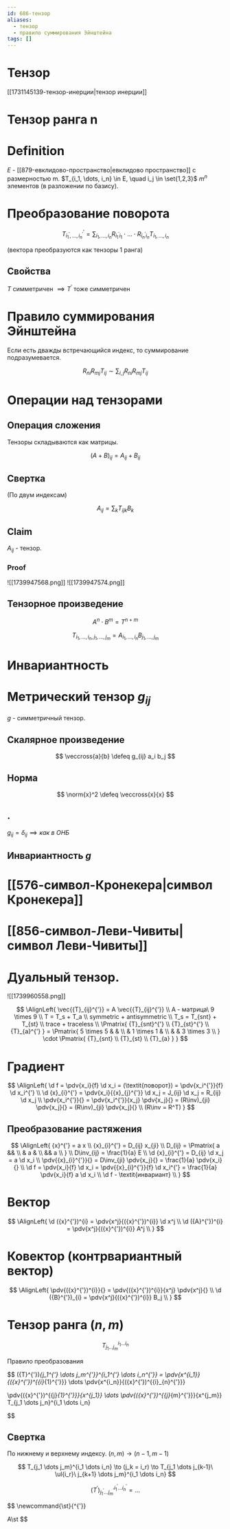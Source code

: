 ```yaml
---
id: 686-тензор
aliases:
  - тензор
  - правило суммирования Эйнштейна
tags: []
---
```


# Тензор

[[1731145139-тензор-инерции|тензор инерции]]

# Тензор ранга n

# Definition

$E$ - [[879-евклидово-пространство|евклидово пространство]] с размерностью m.
$T_{i_1, \dots, i_n} \in E, \quad i_j \in \set{1,2,3}$
$m^n$ элементов (в разложении по базису).

# Преобразование поворота

$$
T^{'}_{i_{1}^{'}, \dots, i_{n}^{'}} = \sum_{i_1, \dots, i_n}{R_{i_{1}^{'} i_1} \cdot \dots \cdot R_{i_{n}^{'} i_n}} T_{i_1, \dots, i_n}
$$

(вектора преобразуются как тензоры 1 ранга)

## Свойства

$T$ симметричен $\implies {T}^{'}$ тоже симметричен

# Правило суммирования Эйнштейна

Если есть дважды встречающийся индекс, то суммирование подразумевается.

$$
R_{ni} R_{mj} T_{ij} \sim \sum_{i,j}{R_{ni} R_{mj} T_{ij}}
$$

# Операции над тензорами

## Операция сложения

Тензоры складываются как матрицы.

$$
(A + B)_{ij} = A_{ij} + B_{ij}
$$

## Свертка

(По двум индексам)

$$
A_{ij} = \sum_{k}{T_{ijk} B_k}
$$

## Claim

$A_{ij}$ - тензор.

### Proof

![[1739947568.png]]
![[1739947574.png]]

## Тензорное произведение

$$
A^n \cdot B^m = T^{n + m}
$$

$$
T_{i_1, \dots, i_n, j_1, \dots, j_m} = A_{i_1, \dots, i_{n}} B_{j_{1}, \dots, j_{m}}
$$

# Инвариантность

# Метрический тензор $g_{ij}$

$g$ - симметричный тензор.

## Скалярное произведение

$$
\veccross{a}{b} \defeq g_{ij} a_i b_j
$$

## Норма

$$
\norm{x}^2 \defeq \veccross{x}{x}
$$

## .

$g_{ij} = \delta_{ij} \implies \textit{как в ОНБ}$

## Инвариантность $g$

# [[576-символ-Кронекера|символ Кронекера]]

# [[856-символ-Леви-Чивиты|символ Леви-Чивиты]]

# Дуальный тензор.

![[1739960558.png]]

$$
\AlignLeft{
\vec{{T}_{ij}^{'}} = A \vec{{T}_{ij}^{'}} \\
A - матрица\ 9 \times 9 \\
T = T_s + T_a \\
symmetric + antisymmetric \\
T_s = T_{snt} + T_{st} \\
trace + traceless \\
\Pmatrix{
{T}_{snt}^{'} \\
{T}_{st}^{'} \\
{T}_{a}^{'}
} = \Pmatrix{
5 \times 5 & & \\
& 1 \times 1 & \\
& & 3 \times 3 \\
} \cdot \Pmatrix{
{T}_{snt} \\
{T}_{st} \\
{T}_{a}
}
}
$$

# Градиент

$$
\AlignLeft{
\d f = \pdv{x_i}{f} \d x_i = (\textit{поворот}) = \pdv{x_i^{'}}{f} \d x_i^{'} \\
\d {x}_{i}^{'} = \pdv{x_i}{{x}_{j}^{'}} \d x_j = J_{ij} \d x_j = R_{ij} \d x_j \\
\pdv{x_i^{'}}{} = \pdv{x_i^{'}}{x_j} \pdv{x_j}{} =
(R\inv)_{ji} \pdv{x_j}{} = (R\inv)_{ji} \pdv{x_j}{} \\
(R\inv = R^T)
}
$$

## Преобразование растяжения

$$
\AlignLeft{
{x}^{'} = a x \\
{x}_{i}^{'} = D_{ij} x_{ji} \\
D_{ij} = \Pmatrix{
a && \\
& a & \\
&& a \\
} \\
D\inv_{ij} = \frac{1}{a} E \\
\d {x}_{i}^{'} = D_{ij} \d x_j = a \d x_i \\
\pdv{{x}_{i}^{'}}{} = D\inv_{ji} \pdv{x_j}{} = \frac{1}{a} \pdv{x_i}{} \\
\d f = \pdv{x_i}{f} \d x_i = \pdv{{x}_{i}^{'}}{f} \d x_i^{'} =
\frac{1}{a} \pdv{x_i}{f} a \d x_i \\
\d f - \textit{инвариант} \\
}
$$

# Вектор

$$
\AlignLeft{
\d ({x}^{'})^{i} = \pdv{x^j}{({x}^{'})^{i}} \d x^j \\
\d ({A}^{'})^{i} = \pdv{x^j}{({x}^{'})^{i}} A^j \\
}
$$

# Ковектор (контрвариантный вектор)

$$
\AlignLeft{
\pdv{({x}^{'})^{i}}{} = \pdv{({x}^{'})^{i}}{x^j} \pdv{x^j}{} \\
\d ({B}^{'})_{i} = \pdv{x^j}{({x}^{'})^{i}} B_j \\
}
$$

# Тензор ранга $(n,m)$

$$
T_{j_1 \dots j_m}^{i_1 \dots i_n}
$$

Правило преобразования

$$
({T}^{'})_{j_1^{'} \dots j_m^{'}}^{i_1^{'} \dots i_n^{'}} =
\pdv{x^{i_1}}{({x}^{'})^{{i}_{1}^{'}}} \dots \pdv{x^{i_n}}{({x}^{'})^{{i}_{n}^{'}}}

\pdv{({x}^{'})^{{j}_{1}^{'}}}{x^{j_1}} \dots \pdv{({x}^{'})^{{j}_{m}^{'}}}{x^{j_m}}
T_{j_1 \dots j_n}^{i_1 \dots i_n}


$$

## Свертка

По нижнему и верхнему индексу.
$(n,m) \to (n-1, m-1)$

$$
T_{j_1 \dots j_m}^{i_1 \dots i_n} \to (j_k = i_r) \to
T_{j_1 \dots j_{k-1}\ \ul{i_r}\ j_{k+1} \dots j_m}^{i_1 \dots i_n}
$$

$$
({T}^{'})_{j_1^{'} \dots j_m^{'}}^{i_1^{'} \dots i_n^{'}} = \dots
$$

$$
\newcommand{\st}{^{'}}

A\st
$$
